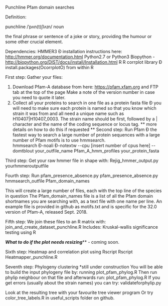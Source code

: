 Punchline Pfam domain searches

Definition:

punchline
/ˈpʌn(t)ʃlʌɪn/
noun

the final phrase or sentence of a joke or story, providing the humour or some other crucial element.


Dependencies:
HMMER3 Ð installation instructions here: http://hmmer.org/documentation.html
Python2.7 or Python3
Biopython - http://biopython.org/DIST/docs/install/Installation.html
R
R corrplot library Ð install.packages(ÒcorrplotÓ) from within R

First step:
Gather your files:
1. Download Pfam-A database from here: https://pfam.xfam.org and FTP tab at the top of the page
                Make a note of the version number in case you need to quote it later.
2. Collect all your proteins to search in one file as a protein fasta file Ð you will need to make sure each protein is named so that you know which strain it was from and all need a unique name such as H10407|H10407_0003.  The strain name should be first, followed by a | character and the name of the coding sequence or locus tag.
** more details on how to do this if requested **
Second step:
        Run Pfam Ð the fastest way to search a large number of protein sequences with a large number of Pfam motifs is to use hmmsearch.  
hmmsearch Ð-noali Ð-notextw --cpu [insert number of cpus here] --domtblout your_outfile_name Pfam_A_hmm_profiles your_protein_fasta

Third step:
         Get your raw hmmer file in shape with:
         Rejig_hmmer_output.py yourhmmeroutputfile

Fourth step:
         Run pfam_presence_absence.py
pfam_presence_absence.py hmmsearch_outfile Pfam_domain_names

This will create a large number of files, each with the top line of the species in question
The Pfam_domain_names file is a list of all the Pfam domain shortnames you are searching with, as a text file with one name per line.  An example file is provided in github as motifs.txt and is specific for the 32.0 version of Pfam-A, released Sept. 2018.

Fifth step:
         We join these files to an R matrix with:
join_and_create_dataset_punchline.R
       Includes:
   Kruskal-wallis significance testing using R

***What to do if the plot needs resizing***** - coming soon.

Sixth step:
          Heatmap and correlation plot using Rscript
Rscript Heatmapper_punchline.R

Seventh step:
          Phylogeny clustering
*still under construction
You will be able to build the input phylogeny file by: running plot_pfam_phylog.R
Then run phylip neighbour on that file and afterwards run: plot_pfam_phylog.R
If you get errors (usually about the strain names) you can try: validateforphylip.py

Look at the resulting tree with your favourite tree viewer program
Or try color_tree_labels.R in useful_scripts folder on github.
         
